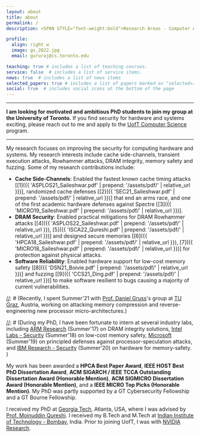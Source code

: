 ```yaml
---
layout: about
title: about
permalink: /
description: <SPAN STYLE="font-weight:bold">Research Areas - Computer Architecture and Security.</SPAN><br> <SPAN><font color="rgb(0,42,92)"><b><a href="http://csng.cs.toronto.edu/faculty.php#:~:text=Gururaj">Assistant Professor in Computer Science, University of Toronto</a></b></font></SPAN><br>

profile:
  align: right w
  image: gs_2022.jpg
  email: gururaj@cs.toronto.edu 

teaching: true # includes a list of teaching courses.
service: false  # includes a list of service items.
news: true  # includes a list of news items
selected_papers: true # includes a list of papers marked as "selected={true}"
social: true  # includes social icons at the bottom of the page
---
```


<p>
<hr style="height:2px;border-width:0;color:gray;background-color:gray;max-width: 900px; margin-left:0;">
<font id="highlighted_text"><b>I am looking for motivated and ambitious PhD students to join my group at the University of Toronto.</b></font> If you find security for hardware and systems exciting, please reach out to me and apply to the <a href="https://web.cs.toronto.edu/graduate/how-to-apply">UofT Computer Science</a> program.<br>
<hr  style="height:2px;border-width:0;color:gray;background-color:gray;max-width: 900px; margin-left:0;">
</p>

My research focuses on improving the security for computing hardware and systems. My research interests include cache side-channels, transient execution attacks, Rowhammer attacks, DRAM integrity, memory safety and fuzzing. Some of my research contributions include:
* **Cache Side-Channels**: Enabled the fastest known cache timing attacks \[[1]({{ 'ASPLOS21_Saileshwar.pdf' | prepend: '/assets/pdf/' | relative_url }})\], randomized cache defenses \[[2]({{ 'SEC21_Saileshwar.pdf' | prepend: '/assets/pdf/' | relative_url }})\] that end an arms race, and one of the first academic hardware defenses against Spectre \[[3]({{ 'MICRO19_Saileshwar.pdf' | prepend: '/assets/pdf/' | relative_url }})\].
* **DRAM Security**: Enabled practical  mitigations for DRAM Rowhammer attacks \[[4]({{ 'ASPLOS22_Saileshwar.pdf' | prepend: '/assets/pdf/' | relative_url }}), [5]({{ 'ISCA22_Qureshi.pdf' | prepend: '/assets/pdf/' | relative_url }})\] and designed secure memories \[[6]({{ 'HPCA18_Saileshwar.pdf' | prepend: '/assets/pdf/' | relative_url }}), [7]({{ 'MICRO18_Saileshwar.pdf' | prepend: '/assets/pdf/' | relative_url }})\] for protection against physical attacks.
* **Software Reliability**: Enabled hardware support for low-cost memory safety \[[8]({{ 'DSN21_Boivie.pdf' | prepend: '/assets/pdf/' | relative_url }})\] and fuzzing \[[9]({{ 'CCS21_Ding.pdf' | prepend: '/assets/pdf/' | relative_url }})\] to make software resilient to bugs causing a majority of current vulnerabilities. 

[//]: # (**My research designs low cost and principled security solutions for hardware.** I am interested in a variety of topics at the intersection of computer architecture and security, including cache side-channel resilience, transient execution attacks and defenses in processors, rowhammer attacks and memory integrity, memory safety, and others. )

[//]: # (Recently, I spent Summer'21 with [Prof. Daniel Gruss](https://gruss.cc/)'s group at [TU Graz](https://www.iaik.tugraz.at/), Austria, working on attacking memory compression and reverse-engineering new processor micro-architectures.)

[//]: # (During my PhD, I have been fortunate to intern at several industry labs, including [ARM Research](https://www.arm.com/resources/research) (Summer'17) on DRAM integrity solutions, [Intel Labs - Security](https://www.intel.com/content/www/us/en/research/overview.html) (Summer'18) on low-cost memory safety, [Microsoft](https://www.microsoft.com/en-us/research/) (Summer'19) on principled defenses against processor-speculation attacks, and [IBM Research - Security](https://researcher.watson.ibm.com/researcher/view_group.php?id=2720) (Summer'20) on hardware for memory-safety. )

My work has been awarded a **HPCA Best Paper Award**, **IEEE HOST Best PhD Dissertation Award**, **ACM SIGARCH / IEEE TCCA Outstanding Dissertation Award (Honorable Mention)**, **ACM SIGMICRO Dissertation Award (Honorable Mention)**, and a **IEEE MICRO Top Picks (Honorable Mention)**. My PhD was partly supported by a GT Cybersecurity Fellowship and a GT Bourne Fellowship.

I received my PhD at [Georgia Tech](https://www.ece.gatech.edu), Atlanta, USA, where I was advised by [Prof. Moinuddin Qureshi](https://www.cc.gatech.edu/~moin/). I received my B.Tech and M.Tech at [Indian Institute of Technology - Bombay](http://www.iitb.ac.in/), India. Prior to joining UofT, I was with [NVIDIA Research](https://www.nvidia.com/en-us/research).